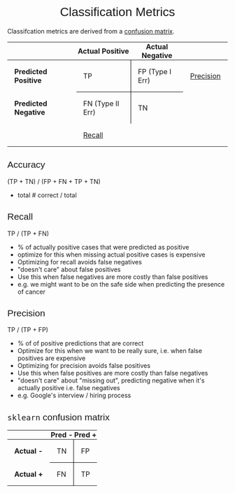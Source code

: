 <script src="https://polyfill.io/v3/polyfill.min.js?features=es6"></script>
<script id="MathJax-script" async src="https://cdn.jsdelivr.net/npm/mathjax@3/es5/tex-mml-chtml.js"></script>
<style>
@import url('https://fonts.googleapis.com/css?family=EB+Garamond&display=swap');
body { padding: 0; }
section#classification-metrics {
    padding: 12pt 36pt;
    font-family: 'EB Garamond', serif;
    align-items: middle;
    display: flex; flex-wrap: wrap; box-sizing: border-box; }
h1, h2 { font-family: 'Gill Sans', sans-serif; font-weight: normal; }
h1 { text-align: center; }
h1, #confusion-matrix, #sklearn-confusion-matrix { width: 100%; }
#accuracy { width: 100%; }
#recall, #precision { width: 49.5%; }
table { width: 100%; border-collapse: collapse; }
td, th { padding: 1em 1em; text-align: left; }
.underline { text-decoration: underline; }
tr:nth-child(2) td:nth-child(2) { border-top: 1px solid black; border-right: 1px solid black; }
tr:nth-child(1) td:nth-child(3) { border-bottom: 1px solid black; border-left: 1px solid black; }
em { text-decoration: underline; font-style: normal; }
#sklearn-confusion-matrix td, th { padding: 0; text-align: center; }
#sklearn-confusion-matrix table { width: 50%; }
#f1-score p { margin: 0; }
</style>
# Classification Metrics

Classifcation metrics are derived from a *confusion matrix*.

|                        | Actual Positive    | Actual Negative    |                     |
| -------------------    | ------------------ | ------------------ | ------------------- |
| **Predicted Positive** | TP                 | FP (Type I Err)    | *Precision*         |
| **Predicted Negative** | FN (Type II Err)   | TN                 |                     |
|                        | *Recall*           |                    |                     |

## Accuracy

(TP + TN) / (FP + FN + TP + TN)

- total # correct / total

## Recall

TP / (TP + FN)

- % of actually positive cases that were predicted as positive
- optimize for this when missing actual positive cases is expensive
- Optimizing for recall avoids false negatives
- "doesn't care" about false positives
- Use this when false negatives are more costly than false positives
- e.g. we might want to be on the safe side when predicting the presence of
  cancer

## Precision

TP / (TP + FP)

- % of of positive predictions that are correct
- Optimize for this when we want to be really sure, i.e. when false
  positives are expensive
- Optimizing for precision avoids false positives
- Use this when false positives are more costly than false negatives
- "doesn't care" about "missing out", predicting negative when it's actually
  positive i.e. false negatives
- e.g. Google's interview / hiring process

## `sklearn` confusion matrix

|              | Pred - | Pred + |
| ---          | ------ | ------ |
| **Actual -** | TN     | FP     |
| **Actual +** | FN     | TP     |
